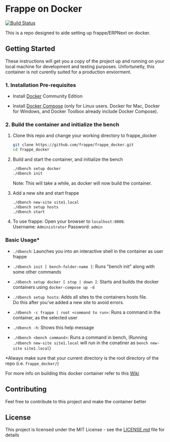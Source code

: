 # Frappe on Docker

[![Build Status](https://travis-ci.org/frappe/frappe_docker.svg?branch=master)](https://travis-ci.org/frappe/frappe_docker)

This is a repo designed to aide setting up frappe/ERPNext on docker.

## Getting Started

These instructions will get you a copy of the project up and running on your local machine for development and testing purposes. Unfortunetly, this container is not curently suited for a production enviorment.

### 1. Installation Pre-requisites

- Install [Docker](https://docs.docker.com/engine/installation) Community Edition

- Install [Docker Compose](https://docs.docker.com/compose/install/) (only for Linux users. Docker for Mac, Docker for Windows, and Docker Toolbox already include Docker Compose).

### 2. Build the container and initialize the bench

1. Clone this repo and change your working directory to frappe_docker

    ```bash
    git clone https://github.com/frappe/frappe_docker.git
    cd frappe_docker
    ```

2. Build and start the container, and initialize the bench

    ```bash
    ./dbench setup docker
    ./dbench init
    ```

    Note: This will take a while, as docker will now build the container.

3. Add a new site and start frappe

    ```bash
    ./dbench new-site site1.local
    ./dbench setup hosts
    ./dbench start
    ```
4. To use frappe: Open your browser to `localhost:8000`.  
  Username: `Administrator` Password: `admin`

### Basic Usage*

- `./dbench`: Launches you into an interactive shell in the container as user frappe

- `./dbench init [ bench-folder-name ]`: Runs "bench init" along with some other commands

- `./dbench setup docker [ stop | down ]`: Starts and builds the docker containers using `docker-compose up -d`

- `./dbench setup hosts`: Adds all sites to the containers hosts file.  
  Do this after you've added a new site to avoid errors.

- `./dbench -c frappe | root <command to run>`: Runs a command in the container, as the selected user

- `./dbench -h`: Shows this help message

- `./dbench <bench command>`: Runs a command in bench, (Running `./dbench new-site site1.local` will run in the conatiner as `bench new-site site1.local`)

*Always make sure that your current directory is the root directory of the repo (i.e. `frappe_docker/`)

For more info on building this docker container refer to this [Wiki](https://github.com/frappe/frappe_docker/wiki/Hitchhiker's-guide-to-building-this-frappe_docker-image)

## Contributing

Feel free to contribute to this project and make the container better

## License

This project is licensed under the MIT License - see the [LICENSE.md](LICENSE.md) file for details
